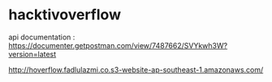 # hacktivoverflow

api documentation : https://documenter.getpostman.com/view/7487662/SVYkwh3W?version=latest

http://hoverflow.fadlulazmi.co.s3-website-ap-southeast-1.amazonaws.com/